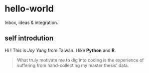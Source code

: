 # hello-world
Inbox, ideas &amp; integration.

## self introdution
Hi ! This is _Joy Yang_ from Taiwan. I like **Python** and **R**.
 
>What truly motivate me to dig into coding is the experience of 
suffering from hand-collecting my master thesis' data.
